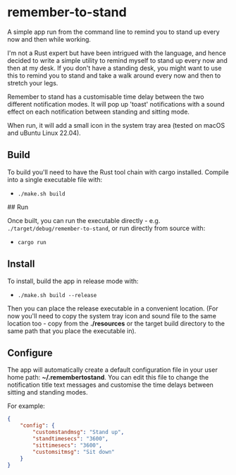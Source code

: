 # remember-to-stand

A simple app run from the command line to remind you to stand up every now and then while working.

I'm not a Rust expert but have been intrigued with the language, and hence decided to write a simple utility to remind myself to stand up every now and then at my desk. If you don't have a standing desk, you might want to use this to remind you to stand and take a walk around every now and then to stretch your legs. 

Remember to stand has a customisable time delay between the two different notification modes. It will pop up 'toast' notifications with a sound effect on each notification between standing and sitting mode.

When run, it will add a small icon in the system tray area (tested on macOS and uBuntu Linux 22.04).

## Build

To build you'll need to have the Rust tool chain with cargo installed. Compile into a single executable file with:

- `./make.sh build`

## Run

Once built, you can run the executable directly - e.g. `./target/debug/remember-to-stand`, or run directly from source with:

- `cargo run`

## Install

To install, build the app in release mode with:

- `./make.sh build --release`

Then you can place the release executable in a convenient location. (For now you'll need to copy the system tray icon and sound file to the same location too - copy from the **./resources** or the target build directory to the same path that you place the executable in).

## Configure

The app will automatically create a default configuration file in your user home path: **~/.remembertostand**. You can edit this file to change the notification title text messages and customise the time delays between sitting and standing modes.

For example:

```json
{
    "config": {
        "customstandmsg": "Stand up",
        "standtimesecs": "3600",
        "sittimesecs": "3600",
        "customsitmsg": "Sit down"
    }
}
```
